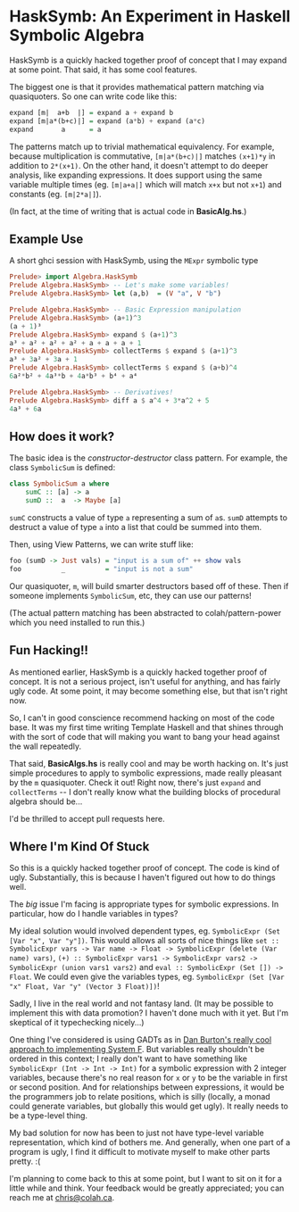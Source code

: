 HaskSymb: An Experiment in Haskell Symbolic Algebra
===================================================

HaskSymb is a quickly hacked together proof of concept that I may expand at some point. That said, it has some cool features.

The biggest one is that it provides mathematical pattern matching via quasiquoters. So one can write code like this:

```haskell
expand [m|  a+b  |] = expand a + expand b
expand [m|a*(b+c)|] = expand (a*b) + expand (a*c)
expand       a      = a
```

The patterns match up to trivial mathematical equivalency. For example, because multiplication is commutative, `[m|a*(b+c)|]` matches `(x+1)*y` in addition to `2*(x+1)`. On the other hand, it doesn't attempt to do deeper analysis, like expanding expressions. It does support using the same variable multiple times (eg. `[m|a+a|]` which will match `x+x` but not `x+1`) and constants (eg. `[m|2*a|]`).

(In fact, at the time of writing that is actual code in **BasicAlg.hs**.)

Example Use
------------

A short ghci session with HaskSymb, using the `MExpr` symbolic type

```haskell
Prelude> import Algebra.HaskSymb
Prelude Algebra.HaskSymb> -- Let's make some variables!
Prelude Algebra.HaskSymb> let (a,b)  = (V "a", V "b")

Prelude Algebra.HaskSymb> -- Basic Expression manipulation
Prelude Algebra.HaskSymb> (a+1)^3
(a + 1)³
Prelude Algebra.HaskSymb> expand $ (a+1)^3
a³ + a² + a² + a² + a + a + a + 1
Prelude Algebra.HaskSymb> collectTerms $ expand $ (a+1)^3
a³ + 3a² + 3a + 1
Prelude Algebra.HaskSymb> collectTerms $ expand $ (a+b)^4
6a²*b² + 4a³*b + 4a*b³ + b⁴ + a⁴

Prelude Algebra.HaskSymb> -- Derivatives!
Prelude Algebra.HaskSymb> diff a $ a^4 + 3*a^2 + 5
4a³ + 6a

```

How does it work?
------------------

The basic idea is the *constructor-destructor* class pattern. For example, the class `SymbolicSum` is defined:

```haskell
class SymbolicSum a where
	sumC :: [a] -> a
	sumD ::  a  -> Maybe [a]
```

`sumC` constructs a value of type `a` representing a sum of `a`s. `sumD` attempts to destruct a value of type `a` into a list that could be summed into them.

Then, using View Patterns, we can write stuff like:

```haskell
foo (sumD -> Just vals) = "input is a sum of" ++ show vals
foo          _          = "input is not a sum"
```

Our quasiquoter, `m`, will build smarter destructors based off of these. Then if someone implements `SymbolicSum`, etc, they can use our patterns!

(The actual pattern matching has been abstracted to colah/pattern-power which you need installed to run this.)

Fun Hacking!!
--------------

As mentioned earlier, HaskSymb is a quickly hacked together proof of concept. It is not a serious project, isn't useful for anything, and has fairly ugly code. At some point, it may become something else, but that isn't right now.

So, I can't in good conscience recommend hacking on most of the code base. It was my first time writing Template Haskell and that shines through with the sort of code that will making you want to bang your head against the wall repeatedly.

That said, **BasicAlgs.hs** is really cool and may be worth hacking on. It's just simple procedures to apply to symbolic expressions, made really pleasant by the `m` quasiquoter. Check it out! Right now, there's just `expand` and `collectTerms` -- I don't really know what the building blocks of procedural algebra should be...

I'd be thrilled to accept pull requests here.

Where I'm Kind Of Stuck
------------------------

So this is a quickly hacked together proof of concept. The code is kind of ugly. Substantially, this is because I haven't figured out how to do things well.

The *big* issue I'm facing is appropriate types for symbolic expressions. In particular, how do I handle variables in types?

My ideal solution would involved dependent types, eg. `SymbolicExpr (Set [Var "x", Var "y"])`. This would allows all sorts of nice things like `set :: SymbolicExpr vars -> Var name -> Float -> SymbolicExpr (delete (Var name) vars)`, `(+) :: SymbolicExpr vars1 -> SymbolicExpr vars2 -> SymbolicExpr (union vars1 vars2)` and `eval :: SymbolicExpr (Set []) -> Float`. We could even give the variables types, eg. `SymbolicExpr (Set [Var "x" Float, Var "y" (Vector 3 Float)])`!

Sadly, I live in the real world and not fantasy land. (It may be possible to implement this with data promotion? I haven't done much with it yet. But I'm skeptical of it typechecking nicely...)

One thing I've considered is using GADTs as in [Dan Burton's really cool approach to implementing System F](https://github.com/DanBurton/Blog/blob/master/Literate%20Haskell/SystemF.lhs). But variables really shouldn't be ordered in this context; I really don't want to have something like `SymbolicExpr (Int -> Int -> Int)` for a symbolic expression with 2 integer variables, because there's no real reason for `x` or `y` to be the variable in first or second position. And for relationships between expressions, it would be the programmers job to relate positions, which is silly (locally, a monad could generate variables, but globally this would get ugly). It really needs to be a type-level thing.

My bad solution for now has been to just not have type-level variable representation, which kind of bothers me. And generally, when one part of a program is ugly, I find it difficult to motivate myself to make other parts pretty. :(

I'm planning to come back to this at some point, but I want to sit on it for a little while and think. Your feedback would be greatly appreciated; you can reach me at chris@colah.ca.


